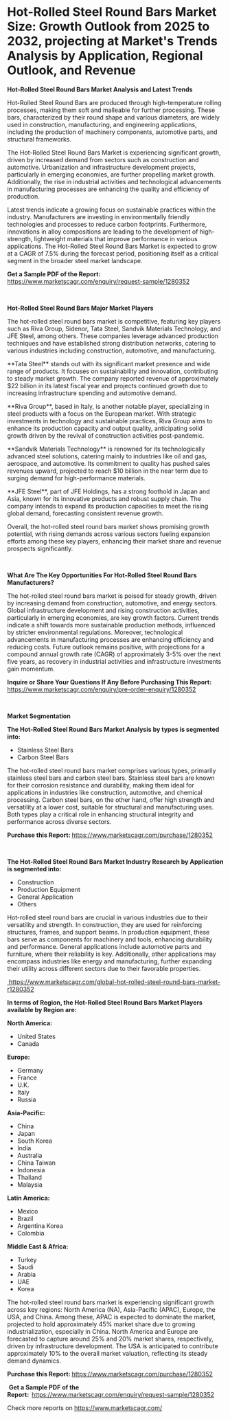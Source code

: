 <p><h1>Hot-Rolled Steel Round Bars Market Size: Growth Outlook from 2025 to 2032, projecting at Market's Trends Analysis by Application, Regional Outlook, and Revenue</h1></p><p><strong>Hot-Rolled Steel Round Bars Market Analysis and Latest Trends</strong></p>
<p><p>Hot-Rolled Steel Round Bars are produced through high-temperature rolling processes, making them soft and malleable for further processing. These bars, characterized by their round shape and various diameters, are widely used in construction, manufacturing, and engineering applications, including the production of machinery components, automotive parts, and structural frameworks.</p><p>The Hot-Rolled Steel Round Bars Market is experiencing significant growth, driven by increased demand from sectors such as construction and automotive. Urbanization and infrastructure development projects, particularly in emerging economies, are further propelling market growth. Additionally, the rise in industrial activities and technological advancements in manufacturing processes are enhancing the quality and efficiency of production.</p><p>Latest trends indicate a growing focus on sustainable practices within the industry. Manufacturers are investing in environmentally friendly technologies and processes to reduce carbon footprints. Furthermore, innovations in alloy compositions are leading to the development of high-strength, lightweight materials that improve performance in various applications. The Hot-Rolled Steel Round Bars Market is expected to grow at a CAGR of 7.5% during the forecast period, positioning itself as a critical segment in the broader steel market landscape.</p></p>
<p><strong>Get a Sample PDF of the Report:&nbsp;</strong> <a href="https://www.marketscagr.com/enquiry/request-sample/1280352?utm_campaign=2460&utm_medium=2&utm_source=Github&utm_content=ia&utm_term=24032025&utm_id=hot-rolled-steel-round-bars">https://www.marketscagr.com/enquiry/request-sample/1280352</a></p>
<p>&nbsp;</p>
<p><strong>Hot-Rolled Steel Round Bars Major Market Players</strong></p>
<p><p>The hot-rolled steel round bars market is competitive, featuring key players such as Riva Group, Sidenor, Tata Steel, Sandvik Materials Technology, and JFE Steel, among others. These companies leverage advanced production techniques and have established strong distribution networks, catering to various industries including construction, automotive, and manufacturing.</p><p>**Tata Steel** stands out with its significant market presence and wide range of products. It focuses on sustainability and innovation, contributing to steady market growth. The company reported revenue of approximately $22 billion in its latest fiscal year and projects continued growth due to increasing infrastructure spending and automotive demand.</p><p>**Riva Group**, based in Italy, is another notable player, specializing in steel products with a focus on the European market. With strategic investments in technology and sustainable practices, Riva Group aims to enhance its production capacity and output quality, anticipating solid growth driven by the revival of construction activities post-pandemic.</p><p>**Sandvik Materials Technology** is renowned for its technologically advanced steel solutions, catering mainly to industries like oil and gas, aerospace, and automotive. Its commitment to quality has pushed sales revenues upward, projected to reach $10 billion in the near term due to surging demand for high-performance materials.</p><p>**JFE Steel**, part of JFE Holdings, has a strong foothold in Japan and Asia, known for its innovative products and robust supply chain. The company intends to expand its production capacities to meet the rising global demand, forecasting consistent revenue growth.</p><p>Overall, the hot-rolled steel round bars market shows promising growth potential, with rising demands across various sectors fueling expansion efforts among these key players, enhancing their market share and revenue prospects significantly.</p></p>
<p>&nbsp;</p>
<p><strong>What Are The Key Opportunities For Hot-Rolled Steel Round Bars Manufacturers?</strong></p>
<p><p>The hot-rolled steel round bars market is poised for steady growth, driven by increasing demand from construction, automotive, and energy sectors. Global infrastructure development and rising construction activities, particularly in emerging economies, are key growth factors. Current trends indicate a shift towards more sustainable production methods, influenced by stricter environmental regulations. Moreover, technological advancements in manufacturing processes are enhancing efficiency and reducing costs. Future outlook remains positive, with projections for a compound annual growth rate (CAGR) of approximately 3-5% over the next five years, as recovery in industrial activities and infrastructure investments gain momentum.</p></p>
<p><strong>Inquire or Share Your Questions If Any Before Purchasing This Report:</strong> <a href="https://www.marketscagr.com/enquiry/pre-order-enquiry/1280352?utm_campaign=2460&utm_medium=2&utm_source=Github&utm_content=ia&utm_term=24032025&utm_id=hot-rolled-steel-round-bars">https://www.marketscagr.com/enquiry/pre-order-enquiry/1280352</a></p>
<p>&nbsp;</p>
<p><strong>Market Segmentation</strong></p>
<p><strong>The Hot-Rolled Steel Round Bars Market Analysis by types is segmented into:</strong></p>
<p><ul><li>Stainless Steel Bars</li><li>Carbon Steel Bars</li></ul></p>
<p><p>The hot-rolled steel round bars market comprises various types, primarily stainless steel bars and carbon steel bars. Stainless steel bars are known for their corrosion resistance and durability, making them ideal for applications in industries like construction, automotive, and chemical processing. Carbon steel bars, on the other hand, offer high strength and versatility at a lower cost, suitable for structural and manufacturing uses. Both types play a critical role in enhancing structural integrity and performance across diverse sectors.</p></p>
<p><strong>Purchase this Report:&nbsp;</strong><a href="https://www.marketscagr.com/purchase/1280352?utm_campaign=2460&utm_medium=2&utm_source=Github&utm_content=ia&utm_term=24032025&utm_id=hot-rolled-steel-round-bars">https://www.marketscagr.com/purchase/1280352</a></p>
<p>&nbsp;</p>
<p><strong>The Hot-Rolled Steel Round Bars Market Industry Research by Application is segmented into:</strong></p>
<p><ul><li>Construction</li><li>Production Equipment</li><li>General Application</li><li>Others</li></ul></p>
<p><p>Hot-rolled steel round bars are crucial in various industries due to their versatility and strength. In construction, they are used for reinforcing structures, frames, and support beams. In production equipment, these bars serve as components for machinery and tools, enhancing durability and performance. General applications include automotive parts and furniture, where their reliability is key. Additionally, other applications may encompass industries like energy and manufacturing, further expanding their utility across different sectors due to their favorable properties.</p></p>
<p><a href="https://www.marketscagr.com/global-hot-rolled-steel-round-bars-market-r1280352?utm_campaign=2460&utm_medium=2&utm_source=Github&utm_content=ia&utm_term=24032025&utm_id=hot-rolled-steel-round-bars">&nbsp;https://www.marketscagr.com/global-hot-rolled-steel-round-bars-market-r1280352</a></p>
<p><strong>In terms of Region, the Hot-Rolled Steel Round Bars Market Players available by Region are:</strong></p>
<p>
    <p> <strong> North America: </strong>
        <ul>
            <li>United States</li>
            <li>Canada</li>
        </ul>
        </p> 
    <p> <strong> Europe: </strong>
        <ul>
            <li>Germany</li>
            <li>France</li>
            <li>U.K.</li>
            <li>Italy</li>
            <li>Russia</li>
        </ul>
        </p> 
    <p> <strong> Asia-Pacific: </strong>
        <ul>
            <li>China</li>
            <li>Japan</li>
            <li>South Korea</li>
            <li>India</li>
            <li>Australia</li>
            <li>China Taiwan</li>
            <li>Indonesia</li>
            <li>Thailand</li>
            <li>Malaysia</li>
        </ul>
        </p> 
    <p> <strong> Latin America: </strong>
        <ul>
            <li>Mexico</li>
            <li>Brazil</li>
            <li>Argentina Korea</li>
            <li>Colombia</li>
        </ul>
        </p> 
    <p> <strong> Middle East & Africa: </strong>
        <ul>
            <li>Turkey</li>
            <li>Saudi</li>
            <li>Arabia</li>
            <li>UAE</li>
            <li>Korea</li>
        </ul>
    </p>
    </p>
<p><p>The hot-rolled steel round bars market is experiencing significant growth across key regions: North America (NA), Asia-Pacific (APAC), Europe, the USA, and China. Among these, APAC is expected to dominate the market, projected to hold approximately 45% market share due to growing industrialization, especially in China. North America and Europe are forecasted to capture around 25% and 20% market shares, respectively, driven by infrastructure development. The USA is anticipated to contribute approximately 10% to the overall market valuation, reflecting its steady demand dynamics.</p></p>
<p><strong>Purchase this Report: </strong><a href="https://www.marketscagr.com/purchase/1280352?utm_campaign=2460&utm_medium=2&utm_source=Github&utm_content=ia&utm_term=24032025&utm_id=hot-rolled-steel-round-bars">https://www.marketscagr.com/purchase/1280352</a></p>
<p>&nbsp;<strong>Get a Sample PDF of the Report:&nbsp;&nbsp;</strong><a href="https://www.marketscagr.com/enquiry/request-sample/1280352?utm_campaign=2460&utm_medium=2&utm_source=Github&utm_content=ia&utm_term=24032025&utm_id=hot-rolled-steel-round-bars">https://www.marketscagr.com/enquiry/request-sample/1280352</a></p>
<p><strong></strong></p>
<p>Check more reports on <a href="https://www.marketscagr.com/?utm_campaign=2460&utm_medium=2&utm_source=Github&utm_content=ia&utm_term=24032025&utm_id=hot-rolled-steel-round-bars">https://www.marketscagr.com/</a></p>